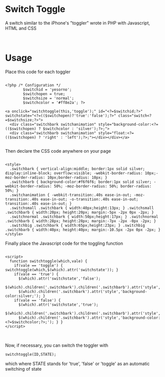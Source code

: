 # Switch Toggle

A switch similar to the iPhone's "toggler" wrote in PHP with Javascript, HTML and CSS

<p><br></p>

# Usage

Place this code for each toggler

```

<?php /* Configuration */
        $switchid = 'yesorno';
        $switchopen = true;
        $switchsize = 'normal';
        $switchcolor = '#ff8e2a'; ?>
  
<a onclick="switchtoggle(this,'toggle');" id="<?=$switchid;?>" switchstate="<?=(($switchopen)?'true':'false');?>" class="switch<?=$switchsize;?>">
  <div class="switchbark switchanimation" style="background-color:<?=(($switchopen) ? $switchcolor : 'silver');?>;">
  <div class="switchbarb switchanimation" style="float:<?=(($switchopen) ? 'right' : 'left');?>;"></div></div></a>
  
```

<p>
Then declare the CSS code anywhere on your page
  
```

<style>
  .switchbark { vertical-align:middle; border:1px solid silver; display:inline-block; overflow:visible; -webkit-border-radius: 10px;-moz-border-radius: 10px;border-radius: 10px; }
  .switchbarb { background-color:#f6f6f6; border:1px solid silver; -webkit-border-radius: 50%; -moz-border-radius: 50%; border-radius: 50%; }
  .switchanimation { -webkit-transition:.40s ease-in-out; -moz-transition:.40s ease-in-out; -o-transition:.40s ease-in-out; transition:.40s ease-in-out; }
  .switchsmall .switchbark { width:40px;height:13px; } .switchsmall .switchbarb { width:20px; height:20px; margin:-5px -2px 0px -2px; }
  .switchnormal .switchbark { width:50px;height:17px; } .switchnormal .switchbarb { width:28px; height:28px; margin:-7px -2px -0px -2px; }
  .switchbig .switchbark { width:65px;height:23px; } .switchbig .switchbarb { width:40px; height:40px; margin:-10.5px -2px 0px -2px; }
</style>

```

</p>
<p>
Finally place the Javascript code for the toggling function
  
```

<script>
  function switchtoggle(which,vale) { 
    if(vale == 'toggle') { switchtoggle(which,$(which).attr('switchstate')); }
    if(vale == 'true') {
      $(which).attr('switchstate','false');
      $(which).children('.switchbark').children('.switchbarb').attr('style','float:left;');
      $(which).children('.switchbark').attr('style','background-color:silver;'); }
    if(vale == 'false') { 
      $(which).attr('switchstate','true'); 
      $(which).children('.switchbark').children('.switchbarb').attr('style','float:right;');
      $(which).children('.switchbark').attr('style','background-color:<?=$switchcolor;?>;'); } }
</script>

```

</p>
<p><br></p>
<p>
Now, if necessary, you can switch the toggler with
  
```
switchtoggle(ID,STATE);
```

which where STATE stands for 'true', 'false' or 'toggle' as an automatic switching of state
</p>
